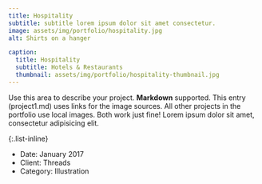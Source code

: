 ```yaml
---
title: Hospitality
subtitle: subtitle lorem ipsum dolor sit amet consectetur.
image: assets/img/portfolio/hospitality.jpg
alt: Shirts on a hanger

caption:
  title: Hospitality
  subtitle: Hotels & Restaurants
  thumbnail: assets/img/portfolio/hospitality-thumbnail.jpg
---
```

Use this area to describe your project. **Markdown** supported. This entry (project1.md) uses links for the image sources. All other projects in the portfolio use local images. Both work just fine! Lorem ipsum dolor sit amet, consectetur adipisicing elit. 

{:.list-inline}
- Date: January 2017
- Client: Threads
- Category: Illustration


